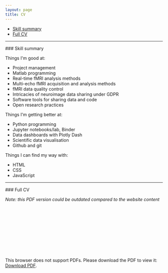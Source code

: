 ```yaml
---
layout: page
title: CV
---
```


- [Skill summary](#summary)
- [Full CV](#cv)

---

<div id='summary'></div>
### Skill summary

Things I'm good at:
- Project management
- Matlab programming
- Real-time fMRI analysis methods
- Multi-echo fMRI acquisition and analysis methods
- fMRI data quality control
- Intricacies of neuroimage data sharing under GDPR
- Software tools for sharing data and code
- Open research practices

Things I'm getting better at:
- Python programming
- Jupyter notebooks/lab, Binder
- Data dashboards with Plotly Dash
- Scientific data visualisation
- Github and git

Things I can find my way with:
- HTML
- CSS
- JavaScript

---

<div id='cv'></div>
### Full CV

*Note: this PDF version could be outdated compared to the website content*

<object data="https://jsheunis.github.io/downloads/cv_jsheunis_2019.pdf" type="application/pdf" height="700px" width="750px" align="middle">
    <embed src="https://jsheunis.github.io/downloads/cv_jsheunis_2019.pdf">
        <p>This browser does not support PDFs. Please download the PDF to view it: <a href="https://jsheunis.github.io/downloads/cv_jsheunis_2019.pdf">Download PDF</a>.</p>
    </embed>
</object>